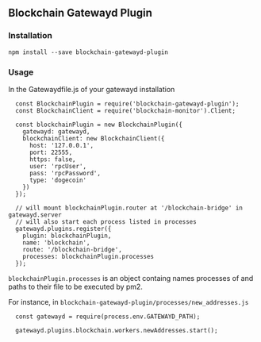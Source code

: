 ## Blockchain Gatewayd Plugin

### Installation

    npm install --save blockchain-gatewayd-plugin

### Usage

In the Gatewaydfile.js of your gatewayd installation

      const BlockchainPlugin = require('blockchain-gatewayd-plugin');
      const BlockchainClient = require('blockchain-monitor').Client;

      const blockchainPlugin = new BlockchainPlugin({
        gatewayd: gatewayd,
        blockchainClient: new BlockchainClient({
          host: '127.0.0.1',
          port: 22555,
          https: false,
          user: 'rpcUser',
          pass: 'rpcPassword',
          type: 'dogecoin'
        })
      }); 

      // will mount blockchainPlugin.router at '/blockchain-bridge' in gatewayd.server
      // will also start each process listed in processes 
      gatewayd.plugins.register({
        plugin: blockchainPlugin,
        name: 'blockchain',
        route: '/blockchain-bridge',
        processes: blockchainPlugin.processes
      });

`blockchainPlugin.processes` is an object containg names processes of and paths to
their file to be executed by pm2.

For instance, in `blockchain-gatewayd-plugin/processes/new_addresses.js`
 
      const gatewayd = require(process.env.GATEWAYD_PATH);

      gatewayd.plugins.blockchain.workers.newAddresses.start();

